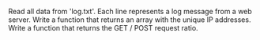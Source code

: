 Read all data from 'log.txt'.
Each line represents a log message from a web server.
Write a function that returns an array with the unique IP addresses.
Write a function that returns the GET / POST request ratio.
